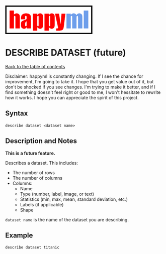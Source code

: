 ![happyml](../../happyml.png)

# DESCRIBE DATASET (future)
[Back to the table of contents](../README.md)

Disclaimer: happyml is constantly changing. If I see the chance for improvement, I'm going to take it. I hope that you get value out of it,
but don't be shocked if you see changes. I'm trying to make it better, and if I find something doesn't feel right or good to me, I won't hessitate
to rewrite how it works. I hope you can appreciate the spirit of this project.

## Syntax

```happyml
describe dataset <dataset name>
```

## Description and Notes
**This is a future feature.**

Describes a dataset. This includes:
* The number of rows
* The number of columns
* Columns:
  * Name
  * Type (number, label, image, or text)
  * Statistics (min, max, mean, standard deviation, etc.)
  * Labels (if applicable)
  * Shape

`dataset name` is the name of the dataset you are describing.

## Example

```happyml
describe dataset titanic
```

